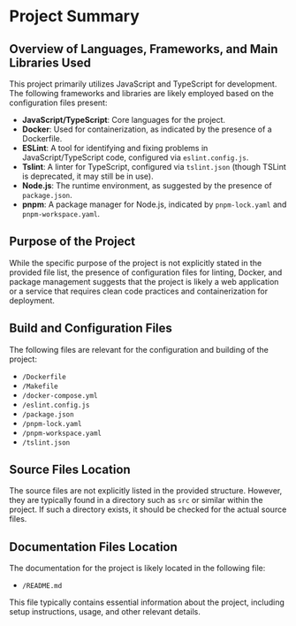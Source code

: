 # Project Summary

## Overview of Languages, Frameworks, and Main Libraries Used
This project primarily utilizes JavaScript and TypeScript for development. The following frameworks and libraries are likely employed based on the configuration files present:

- **JavaScript/TypeScript**: Core languages for the project.
- **Docker**: Used for containerization, as indicated by the presence of a Dockerfile.
- **ESLint**: A tool for identifying and fixing problems in JavaScript/TypeScript code, configured via `eslint.config.js`.
- **Tslint**: A linter for TypeScript, configured via `tslint.json` (though TSLint is deprecated, it may still be in use).
- **Node.js**: The runtime environment, as suggested by the presence of `package.json`.
- **pnpm**: A package manager for Node.js, indicated by `pnpm-lock.yaml` and `pnpm-workspace.yaml`.

## Purpose of the Project
While the specific purpose of the project is not explicitly stated in the provided file list, the presence of configuration files for linting, Docker, and package management suggests that the project is likely a web application or a service that requires clean code practices and containerization for deployment.

## Build and Configuration Files
The following files are relevant for the configuration and building of the project:

- `/Dockerfile`
- `/Makefile`
- `/docker-compose.yml`
- `/eslint.config.js`
- `/package.json`
- `/pnpm-lock.yaml`
- `/pnpm-workspace.yaml`
- `/tslint.json`

## Source Files Location
The source files are not explicitly listed in the provided structure. However, they are typically found in a directory such as `src` or similar within the project. If such a directory exists, it should be checked for the actual source files.

## Documentation Files Location
The documentation for the project is likely located in the following file:

- `/README.md`

This file typically contains essential information about the project, including setup instructions, usage, and other relevant details.